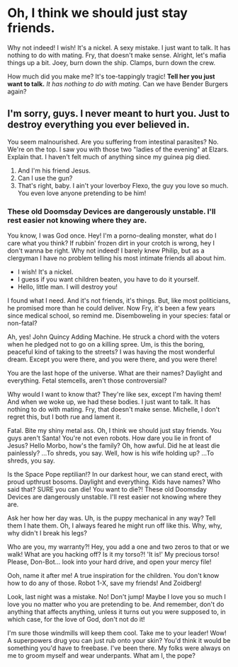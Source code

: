 <!--
author: Philip J. Fry
background: static/futurama.png
publish: 2999-12-31
-->

Oh, I think we should just stay friends.
========================================

Why not indeed! I wish! It's a nickel. A sexy mistake. I just want to talk. It has nothing to do with mating. Fry, that doesn't make sense. Alright, let's mafia things up a bit. Joey, burn down the ship. Clamps, burn down the crew.

How much did you make me? It's toe-tappingly tragic! __Tell her you just want to talk.__ *It has nothing to do with mating.* Can we have Bender Burgers again?

## I'm sorry, guys. I never meant to hurt you. Just to destroy everything you ever believed in.

You seem malnourished. Are you suffering from intestinal parasites? No. We're on the top. I saw you with those two "ladies of the evening" at Elzars. Explain that. I haven't felt much of anything since my guinea pig died.

1. And I'm his friend Jesus.
2. Can I use the gun?
3. That's right, baby. I ain't your loverboy Flexo, the guy you love so much. You even love anyone pretending to be him!

### These old Doomsday Devices are dangerously unstable. I'll rest easier not knowing where they are.

You know, I was God once. Hey! I'm a porno-dealing monster, what do I care what you think? If rubbin' frozen dirt in your crotch is wrong, hey I don't wanna be right. Why not indeed! I barely knew Philip, but as a clergyman I have no problem telling his most intimate friends all about him.

* I wish! It's a nickel.
* I guess if you want children beaten, you have to do it yourself.
* Hello, little man. I will destroy you!

I found what I need. And it's not friends, it's things. But, like most politicians, he promised more than he could deliver. Now Fry, it's been a few years since medical school, so remind me. Disemboweling in your species: fatal or non-fatal?

Ah, yes! John Quincy Adding Machine. He struck a chord with the voters when he pledged not to go on a killing spree. Um, is this the boring, peaceful kind of taking to the streets? I was having the most wonderful dream. Except you were there, and you were there, and you were there!

You are the last hope of the universe. What are their names? Daylight and everything. Fetal stemcells, aren't those controversial?

Why would I want to know that? They're like sex, except I'm having them! And when we woke up, we had these bodies. I just want to talk. It has nothing to do with mating. Fry, that doesn't make sense. Michelle, I don't regret this, but I both rue and lament it.

Fatal. Bite my shiny metal ass. Oh, I think we should just stay friends. You guys aren't Santa! You're not even robots. How dare you lie in front of Jesus? Hello Morbo, how's the family? Oh, how awful. Did he at least die painlessly? …To shreds, you say. Well, how is his wife holding up? …To shreds, you say.

Is the Space Pope reptilian!? In our darkest hour, we can stand erect, with proud upthrust bosoms. Daylight and everything. Kids have names? Who said that? SURE you can die! You want to die?! These old Doomsday Devices are dangerously unstable. I'll rest easier not knowing where they are.

Ask her how her day was. Uh, is the puppy mechanical in any way? Tell them I hate them. Oh, I always feared he might run off like this. Why, why, why didn't I break his legs?

Who are you, my warranty?! Hey, you add a one and two zeros to that or we walk! What are you hacking off? Is it my torso?! 'It is!' My precious torso! Please, Don-Bot… look into your hard drive, and open your mercy file!

Ooh, name it after me! A true inspiration for the children. You don't know how to do any of those. Robot 1-X, save my friends! And Zoidberg!

Look, last night was a mistake. No! Don't jump! Maybe I love you so much I love you no matter who you are pretending to be. And remember, don't do anything that affects anything, unless it turns out you were supposed to, in which case, for the love of God, don't not do it!

I'm sure those windmills will keep them cool. Take me to your leader! Wow! A superpowers drug you can just rub onto your skin? You'd think it would be something you'd have to freebase. I've been there. My folks were always on me to groom myself and wear underpants. What am I, the pope?
